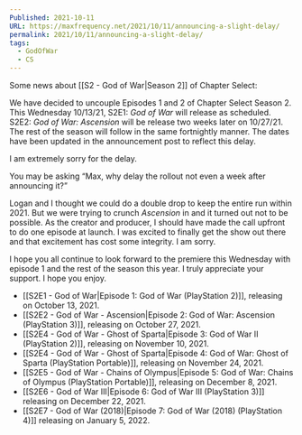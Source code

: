 ```yaml
---
Published: 2021-10-11
URL: https://maxfrequency.net/2021/10/11/announcing-a-slight-delay/
permalink: 2021/10/11/announcing-a-slight-delay/
tags:
  - GodOfWar
  - CS
---
```

Some news about [[S2 - God of War|Season 2]] of Chapter Select:

We have decided to uncouple Episodes 1 and 2 of Chapter Select Season 2. This Wednesday 10/13/21, S2E1: *God of War* will release as scheduled. S2E2: *God of War: Ascension* will be release two weeks later on 10/27/21. The rest of the season will follow in the same fortnightly manner. The dates have been updated in the announcement post to reflect this delay.

I am extremely sorry for the delay.

You may be asking “Max, why delay the rollout not even a week after announcing it?”

Logan and I thought we could do a double drop to keep the entire run within 2021. But we were trying to crunch *Ascension* in and it turned out not to be possible. As the creator and producer, I should have made the call upfront to do one episode at launch. I was excited to finally get the show out there and that excitement has cost some integrity. I am sorry.

I hope you all continue to look forward to the premiere this Wednesday with episode 1 and the rest of the season this year. I truly appreciate your support. I hope you enjoy.

- [[S2E1 - God of War|Episode 1: God of War (PlayStation 2)]], releasing on October 13, 2021.
- [[S2E2 - God of War - Ascension|Episode 2: God of War: Ascension (PlayStation 3)]], releasing on October 27, 2021.
- [[S2E4 - God of War - Ghost of Sparta|Episode 3: God of War II (PlayStation 2)]], releasing on November 10, 2021.
- [[S2E4 - God of War - Ghost of Sparta|Episode 4: God of War: Ghost of Sparta (PlayStation Portable)]], releasing on November 24, 2021.
- [[S2E5 - God of War - Chains of Olympus|Episode 5: God of War: Chains of Olympus (PlayStation Portable)]], releasing on December 8, 2021.
- [[S2E6 - God of War III|Episode 6: God of War III (PlayStation 3)]] releasing on December 22, 2021.
- [[S2E7 - God of War (2018)|Episode 7: God of War (2018) (PlayStation 4)]] releasing on January 5, 2022.
